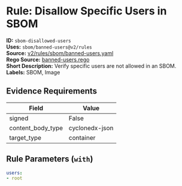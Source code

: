 # Rule: Disallow Specific Users in SBOM  
**ID:** `sbom-disallowed-users`  
**Uses:** `sbom/banned-users@v2/rules`  
**Source:** [v2/rules/sbom/banned-users.yaml](https://github.com/scribe-public/sample-policies/v2/rules/sbom/banned-users.yaml)  
**Rego Source:** [banned-users.rego](https://github.com/scribe-public/sample-policies/v2/rules/sbom/banned-users.rego)  
**Short Description:** Verify specific users are not allowed in an SBOM.  
**Labels:** SBOM, Image  

## Evidence Requirements  
| Field | Value |
|-------|-------|
| signed | False |
| content_body_type | cyclonedx-json |
| target_type | container |

## Rule Parameters (`with`)  
```yaml
users:
- root
```

